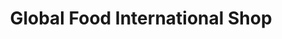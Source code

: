 ---
title: "Global Food International Shop"
url: /ebbw-vale/global-food-international-shop/
shop: convenience
---
